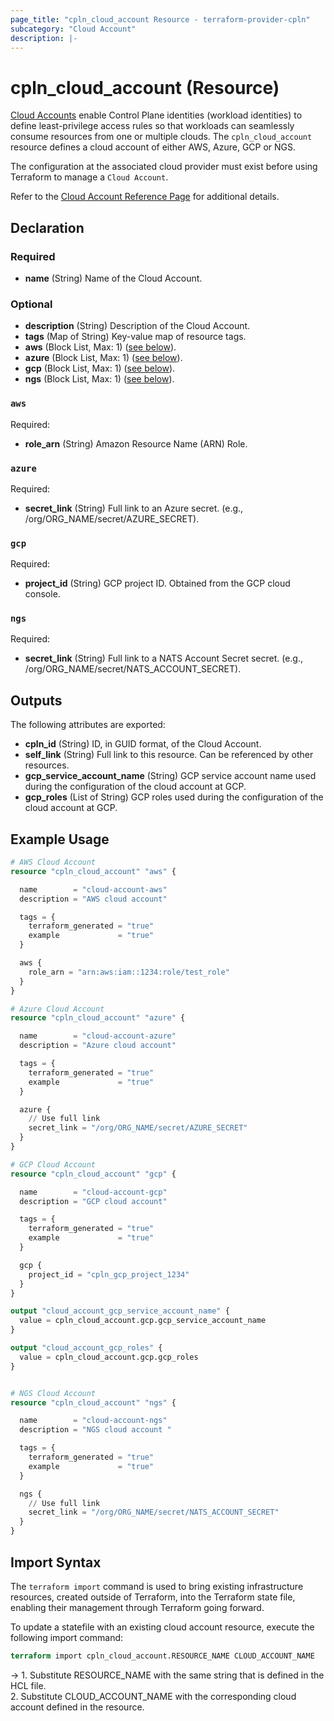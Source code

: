 ```yaml
---
page_title: "cpln_cloud_account Resource - terraform-provider-cpln"
subcategory: "Cloud Account"
description: |-
---
```


# cpln_cloud_account (Resource)

[Cloud Accounts](https://docs.controlplane.com/reference/cloudaccount) enable Control Plane identities (workload identities) to define least-privilege access rules so that workloads can seamlessly consume resources from one or multiple clouds. The `cpln_cloud_account` resource defines a cloud account of either AWS, Azure, GCP or NGS.

The configuration at the associated cloud provider must exist before using Terraform to manage a `Cloud Account`.

Refer to the [Cloud Account Reference Page](https://docs.controlplane.com/reference/cloudaccount)
for additional details.

## Declaration

### Required

- **name** (String) Name of the Cloud Account.

### Optional

- **description** (String) Description of the Cloud Account.
- **tags** (Map of String) Key-value map of resource tags.
- **aws** (Block List, Max: 1) ([see below](#nestedblock--aws)).
- **azure** (Block List, Max: 1) ([see below](#nestedblock--azure)).
- **gcp** (Block List, Max: 1) ([see below](#nestedblock--gcp)).
- **ngs** (Block List, Max: 1) ([see below](#nestedblock--ngs)).

<a id="nestedblock--aws"></a>

### `aws`

Required:

- **role_arn** (String) Amazon Resource Name (ARN) Role.

<a id="nestedblock--azure"></a>

### `azure`

Required:

- **secret_link** (String) Full link to an Azure secret. (e.g., /org/ORG_NAME/secret/AZURE_SECRET).

<a id="nestedblock--gcp"></a>

### `gcp`

Required:

- **project_id** (String) GCP project ID. Obtained from the GCP cloud console.

<a id="nestedblock--ngs"></a>

### `ngs`

Required:

- **secret_link** (String) Full link to a NATS Account Secret secret. (e.g., /org/ORG_NAME/secret/NATS_ACCOUNT_SECRET).

## Outputs

The following attributes are exported:

- **cpln_id** (String) ID, in GUID format, of the Cloud Account.
- **self_link** (String) Full link to this resource. Can be referenced by other resources.
- **gcp_service_account_name** (String) GCP service account name used during the configuration of the cloud account at GCP.
- **gcp_roles** (List of String) GCP roles used during the configuration of the cloud account at GCP.

## Example Usage

```terraform
# AWS Cloud Account
resource "cpln_cloud_account" "aws" {

  name        = "cloud-account-aws"
  description = "AWS cloud account"

  tags = {
    terraform_generated = "true"
    example             = "true"
  }

  aws {
    role_arn = "arn:aws:iam::1234:role/test_role"
  }
}

# Azure Cloud Account
resource "cpln_cloud_account" "azure" {

  name        = "cloud-account-azure"
  description = "Azure cloud account"

  tags = {
    terraform_generated = "true"
    example             = "true"
  }

  azure {
    // Use full link
    secret_link = "/org/ORG_NAME/secret/AZURE_SECRET"
  }
}

# GCP Cloud Account
resource "cpln_cloud_account" "gcp" {

  name        = "cloud-account-gcp"
  description = "GCP cloud account"

  tags = {
    terraform_generated = "true"
    example             = "true"
  }

  gcp {
    project_id = "cpln_gcp_project_1234"
  }
}

output "cloud_account_gcp_service_account_name" {
  value = cpln_cloud_account.gcp.gcp_service_account_name
}

output "cloud_account_gcp_roles" {
  value = cpln_cloud_account.gcp.gcp_roles
}


# NGS Cloud Account
resource "cpln_cloud_account" "ngs" {

  name        = "cloud-account-ngs"
  description = "NGS cloud account "

  tags = {
    terraform_generated = "true"
    example             = "true"
  }

  ngs {
    // Use full link
    secret_link = "/org/ORG_NAME/secret/NATS_ACCOUNT_SECRET"
  }
}
```

## Import Syntax

The `terraform import` command is used to bring existing infrastructure resources, created outside of Terraform, into the Terraform state file, enabling their management through Terraform going forward.

To update a statefile with an existing cloud account resource, execute the following import command:

```terraform
terraform import cpln_cloud_account.RESOURCE_NAME CLOUD_ACCOUNT_NAME
```

-> 1. Substitute RESOURCE_NAME with the same string that is defined in the HCL file.<br/>2. Substitute CLOUD_ACCOUNT_NAME with the corresponding cloud account defined in the resource.
